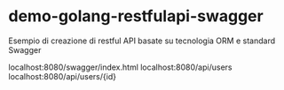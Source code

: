 # demo-golang-restfulapi-swagger
Esempio di creazione di restful API basate su tecnologia ORM e standard Swagger

localhost:8080/swagger/index.html
localhost:8080/api/users
localhost:8080/api/users/{id}
